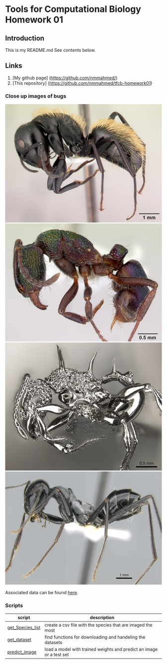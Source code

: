 # Tools for Computational Biology Homework 01

## Introduction
This is my README.md 
See contents below. 


## Links  
1. [My github page] (https://github.com/nmmahmed/)
2. [This repository] (https://github.com/nmmahmed/tfcb-homework01)

### Close up images of bugs 

![Camponotus Darwinii](images/casent.%20%20%20-%20%200191696%20Camponotus%20darwinii%20.jpg)
![Rhytidoponera metallica](images/casent0172345%20Rhytidoponera%20metallica.jpg)
![Acanthomyrmex ferox](images/casent0901788_p_1_high%20Acanthomyrmex%20ferox.jpg)
![Cataglyphis fortis](images/casent0906296_p_1_high.%20--%20Cataglyphis%20fortis.jpg)


Associated data can be found [here](data/Survey%20Data.xlsx). 

### Scripts 

| script                                           | description                                                          |
|--------------------------------------------------|----------------------------------------------------------------------|
| [get_Species_list](source/get%20Species_list.py) | create a csv file with the species that are imaged the most          | 
| [get_dataset](source/get_dataset.py)             | find functions for downloading and handeling the datasets            |
| [predict_image](source/predict_image.py)         | load a model with trained weights and predict an image or a test set |
